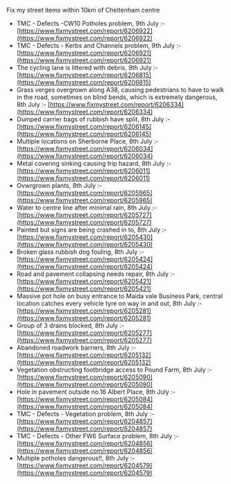 Fix my street items within 10km of Cheltenham centre

<!-- fix_marker starts -->

- TMC - Defects -CW10 Potholes problem, 9th July :- [https://www.fixmystreet.com/report/6206922](https://www.fixmystreet.com/report/6206922)
- TMC - Defects - Kerbs and Channels problem, 9th July :- [https://www.fixmystreet.com/report/6206921](https://www.fixmystreet.com/report/6206921)
- The cycling lane is littered with debris, 9th July :- [https://www.fixmystreet.com/report/6206815](https://www.fixmystreet.com/report/6206815)
- Grass verges overgrown along A38, causing pedestrians to have to walk in the road, sometimes on blind bends, which is extremely dangerous, 8th July :- [https://www.fixmystreet.com/report/6206334](https://www.fixmystreet.com/report/6206334)
- Dumped carrier bags of rubbish have split, 8th July :- [https://www.fixmystreet.com/report/6206145](https://www.fixmystreet.com/report/6206145)
- Multiple locations on Sherborne Place, 8th July :- [https://www.fixmystreet.com/report/6206034](https://www.fixmystreet.com/report/6206034)
- Metal covering sinking causing trip hazard, 8th July :- [https://www.fixmystreet.com/report/6206011](https://www.fixmystreet.com/report/6206011)
- Ovwrgrown plants, 8th July :- [https://www.fixmystreet.com/report/6205965](https://www.fixmystreet.com/report/6205965)
- Water to centre line after minimal rain, 8th July :- [https://www.fixmystreet.com/report/6205727](https://www.fixmystreet.com/report/6205727)
- Painted but signs are being crashed in to, 8th July :- [https://www.fixmystreet.com/report/6205430](https://www.fixmystreet.com/report/6205430)
- Broken glass rubbish dog fouling, 8th July :- [https://www.fixmystreet.com/report/6205424](https://www.fixmystreet.com/report/6205424)
- Road and pavement collapsing needs repair, 8th July :- [https://www.fixmystreet.com/report/6205421](https://www.fixmystreet.com/report/6205421)
- Massive pot hole on busy entrance to Maida vale Business Park, central location catches every vehicle tyre on way in and out, 8th July :- [https://www.fixmystreet.com/report/6205281](https://www.fixmystreet.com/report/6205281)
- Group of 3 drains blocked, 8th July :- [https://www.fixmystreet.com/report/6205277](https://www.fixmystreet.com/report/6205277)
- Abandoned roadwork barriers, 8th July :- [https://www.fixmystreet.com/report/6205132](https://www.fixmystreet.com/report/6205132)
- Vegetation obstructing footbridge access to Pound Farm, 8th July :- [https://www.fixmystreet.com/report/6205090](https://www.fixmystreet.com/report/6205090)
- Hole in pavement outside no.16 Albert Place, 8th July :- [https://www.fixmystreet.com/report/6205084](https://www.fixmystreet.com/report/6205084)
- TMC - Defects - Vegetation problem, 8th July :- [https://www.fixmystreet.com/report/6204857](https://www.fixmystreet.com/report/6204857)
- TMC - Defects - Other FW6  Surface problem, 8th July :- [https://www.fixmystreet.com/report/6204856](https://www.fixmystreet.com/report/6204856)
- Multiple potholes dangerous!!, 8th July :- [https://www.fixmystreet.com/report/6204579](https://www.fixmystreet.com/report/6204579)

<!-- fix_marker ends -->